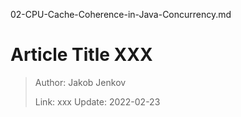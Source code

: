 02-CPU-Cache-Coherence-in-Java-Concurrency.md
# Article Title XXX

> Author: Jakob Jenkov
>
> Link: xxx  Update: 2022-02-23